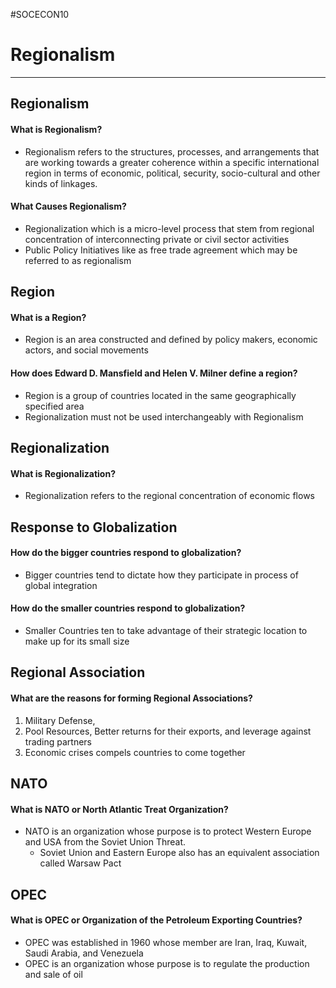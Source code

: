 #SOCECON10 
# Regionalism
---
## Regionalism
#### What is Regionalism?
- Regionalism refers to the structures, processes, and arrangements that are working towards a greater coherence within a specific international region in terms of economic, political, security, socio-cultural and other kinds of linkages.
#### What Causes Regionalism?
- Regionalization which is a micro-level process that stem from regional concentration of interconnecting private or civil sector activities 
- Public Policy Initiatives like as free trade agreement which may be referred to as regionalism

## Region
#### What is a Region?
- Region is an area constructed and defined by policy makers, economic actors, and social movements
#### How does Edward D. Mansfield and Helen V. Milner define a region?
- Region is a group of countries located in the same geographically specified area
- Regionalization must not be used interchangeably with Regionalism
## Regionalization
#### What is Regionalization?
- Regionalization refers to the regional concentration of economic flows

## Response to Globalization
#### How do the bigger countries respond to globalization?
- Bigger countries tend to dictate how they participate in process of global integration
#### How do the smaller countries respond to globalization?
- Smaller Countries ten to take advantage of their strategic location to make up for its small size

## Regional Association
#### What are the reasons for forming Regional Associations?
1. Military Defense, 
2. Pool Resources, Better returns for their exports, and leverage against trading partners
3. Economic crises compels countries to come together

## NATO
#### What is NATO or North Atlantic Treat Organization?
-  NATO is an organization whose purpose is to  protect Western Europe and USA from the Soviet Union Threat. 
	- Soviet Union and Eastern Europe also has an equivalent association called Warsaw Pact
## OPEC
#### What is OPEC or Organization of the Petroleum Exporting Countries?
- OPEC was established in 1960 whose member are Iran, Iraq, Kuwait, Saudi Arabia, and Venezuela
- OPEC is an organization whose purpose is to regulate the production and sale of oil
